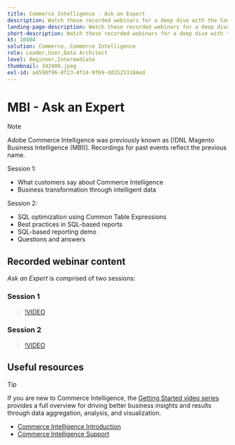```yaml
---
title: Commerce Intelligence - Ask an Expert
description: Watch these recorded webinars for a deep dive with the Commerce Intelligence product team, including business transformation through intelligent data.
landing-page-description: Watch these recorded webinars for a deep dive with the Commerce Intelligence product team, including business transformation through intelligent data.
short-description: Watch these recorded webinars for a deep dive with the Commerce Intelligence product team, including business transformation through intelligent data.
kt: 10404
solution: Commerce, Commerce Intelligence
role: Leader,User,Data Architect
level: Beginner,Intermediate
thumbnail: 342409.jpeg
exl-id: a4590f96-8f23-4f14-9f69-dd15253184ed
---
```

# MBI - Ask an Expert

>[!NOTE]
>
>Adobe Commerce Intelligence was previously known as [!DNL Magento Business Intelligence (MBI)]. Recordings for past events reflect the previous name.

Session 1:

- What customers say about Commerce Intelligence
- Business transformation through intelligent data

Session 2:

- SQL optimization using Common Table Expressions
- Best practices in SQL-based reports
- SQL-based reporting demo
- Questions and answers

## Recorded webinar content

_Ask an Expert_ is comprised of two sessions:

### Session 1

>[!VIDEO](https://video.tv.adobe.com/v/342409?quality=12&learn=on)

### Session 2

>[!VIDEO](https://video.tv.adobe.com/v/342410?quality=12&learn=on)

## Useful resources

>[!TIP]
>
>If you are new to Commerce Intelligence, the [Getting Started video series](https://experienceleague.adobe.com/docs/commerce-learn/tutorials/mbi/introduction/1-overview.html) provides a full overview for driving better business insights and results through data aggregation, analysis, and visualization.

- [Commerce Intelligence Introduction](https://experienceleague.adobe.com/docs/commerce-business-intelligence/mbi/getting-started.html)
- [Commerce Intelligence Support](https://experienceleague.adobe.com/docs/commerce-knowledge-base/kb/troubleshooting/miscellaneous/mbi-service-policies.html)
